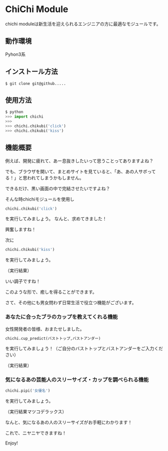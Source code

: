 # ChiChi Module
chichi moduleは新生活を迎えられるエンジニアの方に最適なモジュールです。

## 動作環境
Pyhon3系

## インストール方法
```shell
$ git clone git@github.....
```

## 使用方法
```python
$ python
>>> import chichi
>>>
>>> chichi.chikubi('click')
>>> chichi.chikubi('kiss')
```

## 機能概要
例えば、開発に疲れて、あー息抜きしたいって思うことってありますよね？

でも、ブラウザを開いて、まとめサイトを見ていると、「あ、あの人サボってる！」と思われてしまうかもしません。

できるだけ、黒い画面の中で完結させたいですよね？

そんな時chichiモジュールを使用し
```python
chichi.chikubi('click')
```
を実行してみましょう。
なんと、求めてきました！

興奮しますね！

次に
```python
chichi.chikubi('kiss')
```
を実行してみましょう。

（実行結果）


いい調子ですね！

このような形で、癒しを得ることができます。

さて、その他にも男女問わず日常生活で役立つ機能がございます。

### あなたに合ったブラのカップを教えてくれる機能

女性開発者の皆様、おまたせしました。

```python
chichi.cup_predict(バストトップ,バストアンダー)
```
を実行してみましょう！（ご自分のバストトップとバストアンダーをご入力ください）

（実行結果）


### 気になるあの芸能人のスリーサイズ・カップを調べられる機能

```python
chichi.pipi('女優名')
```
を実行してみましょう。

（実行結果マツコデラックス）


なんと、気になるあの人のスリーサイズがお手軽にわかります！

これで、ニヤニヤできますね！

Enjoy!
